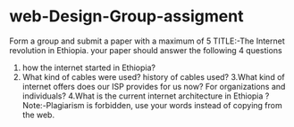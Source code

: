 # web-Design-Group-assigment
Form a group and submit a paper with a maximum of  5 
TITLE:-The Internet revolution in Ethiopia.
your paper should answer the following  4 questions
1. how  the internet started in Ethiopia?
2. What kind of cables were used? history of cables used?
3.What kind of internet offers does our ISP provides for us now? For organizations and individuals? 
4.What is  the current internet architecture in Ethiopia ?
Note:-Plagiarism is  forbidden, use your words instead of copying from the web.
